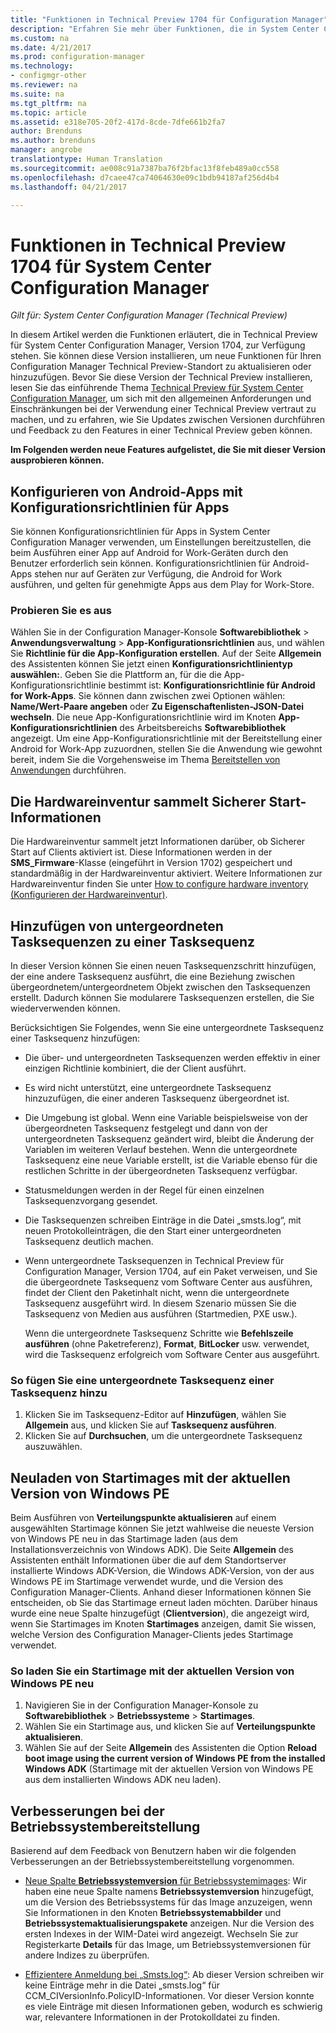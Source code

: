```yaml
---
title: "Funktionen in Technical Preview 1704 für Configuration Manager"
description: "Erfahren Sie mehr über Funktionen, die in System Center Configuration Manager Technical Preview 1704 zur Verfügung stehen."
ms.custom: na
ms.date: 4/21/2017
ms.prod: configuration-manager
ms.technology:
- configmgr-other
ms.reviewer: na
ms.suite: na
ms.tgt_pltfrm: na
ms.topic: article
ms.assetid: e318e705-20f2-417d-8cde-7dfe661b2fa7
author: Brenduns
ms.author: brenduns
manager: angrobe
translationtype: Human Translation
ms.sourcegitcommit: ae008c91a7387ba76f2bfac13f8feb489a0cc558
ms.openlocfilehash: d7caee47ca74064630e09c1bdb94187af256d4b4
ms.lasthandoff: 04/21/2017

---
```

# <a name="capabilities-in-technical-preview-1704-for-system-center-configuration-manager"></a>Funktionen in Technical Preview 1704 für System Center Configuration Manager

*Gilt für: System Center Configuration Manager (Technical Preview)*

In diesem Artikel werden die Funktionen erläutert, die in Technical Preview für System Center Configuration Manager, Version 1704, zur Verfügung stehen. Sie können diese Version installieren, um neue Funktionen für Ihren Configuration Manager Technical Preview-Standort zu aktualisieren oder hinzuzufügen. Bevor Sie diese Version der Technical Preview installieren, lesen Sie das einführende Thema [Technical Preview für System Center Configuration Manager](../../core/get-started/technical-preview.md), um sich mit den allgemeinen Anforderungen und Einschränkungen bei der Verwendung einer Technical Preview vertraut zu machen, und zu erfahren, wie Sie Updates zwischen Versionen durchführen und Feedback zu den Features in einer Technical Preview geben können.    


**Im Folgenden werden neue Features aufgelistet, die Sie mit dieser Version ausprobieren können.**  

## <a name="configure-android-apps-with-app-configuration-policies"></a>Konfigurieren von Android-Apps mit Konfigurationsrichtlinien für Apps
Sie können Konfigurationsrichtlinien für Apps in System Center Configuration Manager verwenden, um Einstellungen bereitzustellen, die beim Ausführen einer App auf Android for Work-Geräten durch den Benutzer erforderlich sein können. Konfigurationsrichtlinien für Android-Apps stehen nur auf Geräten zur Verfügung, die Android for Work ausführen, und gelten für genehmigte Apps aus dem Play for Work-Store.

### <a name="try-it-out"></a>Probieren Sie es aus                 

Wählen Sie in der Configuration Manager-Konsole **Softwarebibliothek** > **Anwendungsverwaltung** > **App-Konfigurationsrichtlinien** aus, und wählen Sie **Richtlinie für die App-Konfiguration erstellen**. Auf der Seite **Allgemein** des Assistenten können Sie jetzt einen **Konfigurationsrichtlinientyp auswählen:**. Geben Sie die Plattform an, für die die App-Konfigurationsrichtlinie bestimmt ist: **Konfigurationsrichtlinie für Android for Work-Apps**. Sie können dann zwischen zwei Optionen wählen: **Name/Wert-Paare angeben** oder **Zu Eigenschaftenlisten-JSON-Datei wechseln**. Die neue App-Konfigurationsrichtlinie wird im Knoten **App-Konfigurationsrichtlinien** des Arbeitsbereichs **Softwarebibliothek** angezeigt. Um eine App-Konfigurationsrichtlinie mit der Bereitstellung einer Android for Work-App zuzuordnen, stellen Sie die Anwendung wie gewohnt bereit, indem Sie die Vorgehensweise im Thema [Bereitstellen von Anwendungen](/sccm/apps/deploy-use/deploy-applications) durchführen.

## <a name="hardware-inventory-collects-secure-boot-information"></a>Die Hardwareinventur sammelt Sicherer Start-Informationen
Die Hardwareinventur sammelt jetzt Informationen darüber, ob Sicherer Start auf Clients aktiviert ist. Diese Informationen werden in der **SMS_Firmware**-Klasse (eingeführt in Version 1702) gespeichert und standardmäßig in der Hardwareinventur aktiviert. Weitere Informationen zur Hardwareinventur finden Sie unter [How to configure hardware inventory (Konfigurieren der Hardwareinventur)](/sccm/core/clients/manage/inventory/configure-hardware-inventory).

## <a name="add-child-task-sequences-to-a-task-sequence"></a>Hinzufügen von untergeordneten Tasksequenzen zu einer Tasksequenz
In dieser Version können Sie einen neuen Tasksequenzschritt hinzufügen, der eine andere Tasksequenz ausführt, die eine Beziehung zwischen übergeordnetem/untergeordnetem Objekt zwischen den Tasksequenzen erstellt. Dadurch können Sie modularere Tasksequenzen erstellen, die Sie wiederverwenden können.  

Berücksichtigen Sie Folgendes, wenn Sie eine untergeordnete Tasksequenz einer Tasksequenz hinzufügen:

- Die über- und untergeordneten Tasksequenzen werden effektiv in einer einzigen Richtlinie kombiniert, die der Client ausführt.
- Es wird nicht unterstützt, eine untergeordnete Tasksequenz hinzuzufügen, die einer anderen Tasksequenz übergeordnet ist.
- Die Umgebung ist global. Wenn eine Variable beispielsweise von der übergeordneten Tasksequenz festgelegt und dann von der untergeordneten Tasksequenz geändert wird, bleibt die Änderung der Variablen im weiteren Verlauf bestehen. Wenn die untergeordnete Tasksequenz eine neue Variable erstellt, ist die Variable ebenso für die restlichen Schritte in der übergeordneten Tasksequenz verfügbar.
- Statusmeldungen werden in der Regel für einen einzelnen Tasksequenzvorgang gesendet.
- Die Tasksequenzen schreiben Einträge in die Datei „smsts.log“, mit neuen Protokolleinträgen, die den Start einer untergeordneten Tasksequenz deutlich machen.
- Wenn untergeordnete Tasksequenzen in Technical Preview für Configuration Manager, Version 1704, auf ein Paket verweisen, und Sie die übergeordnete Tasksequenz vom Software Center aus ausführen, findet der Client den Paketinhalt nicht, wenn die untergeordnete Tasksequenz ausgeführt wird. In diesem Szenario müssen Sie die Tasksequenz von Medien aus ausführen (Startmedien, PXE usw.).  

    Wenn die untergeordnete Tasksequenz Schritte wie **Befehlszeile ausführen** (ohne Paketreferenz), **Format**, **BitLocker** usw. verwendet, wird die Tasksequenz erfolgreich vom Software Center aus ausgeführt.

### <a name="to-add-a-child-task-sequence-to-a-task-sequence"></a>So fügen Sie eine untergeordnete Tasksequenz einer Tasksequenz hinzu
1. Klicken Sie im Tasksequenz-Editor auf **Hinzufügen**, wählen Sie **Allgemein** aus, und klicken Sie auf **Tasksequenz ausführen**.
2. Klicken Sie auf **Durchsuchen**, um die untergeordnete Tasksequenz auszuwählen.  

## <a name="reload-boot-images-with-current-windows-pe-version"></a>Neuladen von Startimages mit der aktuellen Version von Windows PE
Beim Ausführen von **Verteilungspunkte aktualisieren** auf einem ausgewählten Startimage können Sie jetzt wahlweise die neueste Version von Windows PE neu in das Startimage laden (aus dem Installationsverzeichnis von Windows ADK). Die Seite **Allgemein** des Assistenten enthält Informationen über die auf dem Standortserver installierte Windows ADK-Version, die Windows ADK-Version, von der aus Windows PE im Startimage verwendet wurde, und die Version des Configuration Manager-Clients. Anhand dieser Informationen können Sie entscheiden, ob Sie das Startimage erneut laden möchten. Darüber hinaus wurde eine neue Spalte hinzugefügt (**Clientversion**), die angezeigt wird, wenn Sie Startimages im Knoten **Startimages** anzeigen, damit Sie wissen, welche Version des Configuration Manager-Clients jedes Startimage verwendet.

### <a name="to-reload-a-boot-image-with-the-current-windows-pe-version"></a>So laden Sie ein Startimage mit der aktuellen Version von Windows PE neu

1. Navigieren Sie in der Configuration Manager-Konsole zu **Softwarebibliothek** > **Betriebssysteme** > **Startimages**.
2. Wählen Sie ein Startimage aus, und klicken Sie auf **Verteilungspunkte aktualisieren**.
3. Wählen Sie auf der Seite **Allgemein** des Assistenten die Option **Reload boot image using the current version of Windows PE from the installed Windows ADK** (Startimage mit der aktuellen Version von Windows PE aus dem installierten Windows ADK neu laden).

## <a name="improvements-to-operating-system-deployment"></a>Verbesserungen bei der Betriebssystembereitstellung
Basierend auf dem Feedback von Benutzern haben wir die folgenden Verbesserungen an der Betriebssystembereitstellung vorgenommen.

- [Neue Spalte **Betriebssystemversion** für Betriebssystemimages](https://configurationmanager.uservoice.com/forums/300492-ideas/suggestions/17558407-add-a-column-to-the-operating-system-images-node-f): Wir haben eine neue Spalte namens **Betriebssystemversion** hinzugefügt, um die Version des Betriebssystems für das Image anzuzeigen, wenn Sie Informationen in den Knoten **Betriebssystemabbilder** und **Betriebssystemaktualisierungspakete** anzeigen. Nur die Version des ersten Indexes in der WIM-Datei wird angezeigt. Wechseln Sie zur Registerkarte **Details** für das Image, um Betriebssystemversionen für andere Indizes zu überprüfen.

- [Effizientere Anmeldung bei „Smsts.log“](https://configurationmanager.uservoice.com/forums/300492-ideas/suggestions/16791919-stop-filling-smsts-log-with-useless): Ab dieser Version schreiben wir keine Einträge mehr in die Datei „smsts.log“ für CCM_CIVersionInfo.PolicyID-Informationen. Vor dieser Version konnte es viele Einträge mit diesen Informationen geben, wodurch es schwierig war, relevantere Informationen in der Protokolldatei zu finden.

